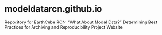 # modeldatarcn.github.io
Repository for EarthCube RCN: “What About Model Data?”  Determining Best Practices for Archiving and Reproducibility Project Website
